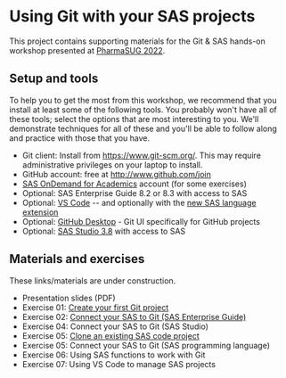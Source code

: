 # Using Git with your SAS projects

This project contains supporting materials for the Git &amp; SAS hands-on workshop presented at [PharmaSUG 2022](https://www.pharmasug.org/us/index.html).

## Setup and tools

To help you to get the most from this workshop, we recommend that you install at least some of the following tools. You probably won't have all of these tools; select the options that are most interesting to you. We'll demonstrate techniques for all of these and you'll be able to follow along and practice with those that you have.

* Git client: Install from https://www.git-scm.org/. This may require administrative privileges on your laptop to install.
* GitHub account: free at http://www.github.com/join 
* [SAS OnDemand for Academics](https://www.sas.com/en_us/software/on-demand-for-academics.html) account (for some exercises)
* Optional: SAS Enterprise Guide 8.2 or 8.3 with access to SAS
* Optional: [VS Code](https://code.visualstudio.com/) -- and optionally with the [new SAS language extension](https://marketplace.visualstudio.com/items?itemName=SAS.sas-lsp)
* Optional: [GitHub Desktop](https://desktop.github.com/) - Git UI specifically for GitHub projects
* Optional: [SAS Studio 3.8](https://support.sas.com/downloads/browse.htm?fil=&cat=560) with access to SAS

## Materials and exercises

These links/materials are under construction.

* Presentation slides (PDF) 
* Exercise 01: [Create your first Git project](./exercises/01-create-git-project.md)
* Exercise 02: [Connect your SAS to Git (SAS Enterprise Guide)](./exercises/02-connect-sas-to-git-eg.md)
* Exercise 04: Connect your SAS to Git (SAS Studio)
* Exercise 05: [Clone an existing SAS code project](./exercises/05-clone-sas-project.md)
* Exercise 05: Connect your SAS to Git (SAS programming language)
* Exercise 06: Using SAS functions to work with Git
* Exercise 07: Using VS Code to manage SAS projects